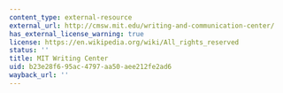 ```yaml
---
content_type: external-resource
external_url: http://cmsw.mit.edu/writing-and-communication-center/
has_external_license_warning: true
license: https://en.wikipedia.org/wiki/All_rights_reserved
status: ''
title: MIT Writing Center
uid: b23e28f6-95ac-4797-aa50-aee212fe2ad6
wayback_url: ''
---
```

